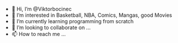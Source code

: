 - 👋 Hi, I’m @Viktorbocinec
- 👀 I’m interested in Basketball, NBA, Comics, Mangas, good Movies
- 🌱 I’m currently learning programming from scratch
- 💞️ I’m looking to collaborate on ...
- 📫 How to reach me ...

<!---
Viktorbocinec/Viktorbocinec is a ✨ special ✨ repository because its `README.md` (this file) appears on your GitHub profile.
You can click the Preview link to take a look at your changes.
--->
